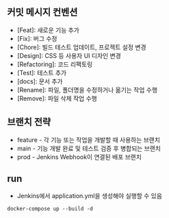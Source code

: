 ## 커밋 메시지 컨벤션 
- [Feat]: 새로운 기능 추가
- [Fix]: 버그 수정
- [Chore]: 빌드 테스트 업데이트, 프로젝트 설정 변경
- [Design]: CSS 등 사용자 UI 디자인 변경
- [Refactoring]: 코드 리팩토링
- [Test]: 테스트 추가
- [docs]: 문서 추가
- [Rename]: 파일, 폴더명을 수정하거나 옮기는 작업 수행
- [Remove]: 파일 삭제 작업 수행

## 브랜치 전략
- feature - 각 기능 또는 작업을 개발할 때 사용하는 브랜치
- main - 기능 개발 완료 및 테스트 검증 후 병합되는 브랜치
- prod - Jenkins Webhook이 연결된 배포 브랜치

## run
- Jenkins에서 application.yml을 생성해야 실행할 수 있음
```shell
docker-compose up --build -d
```
